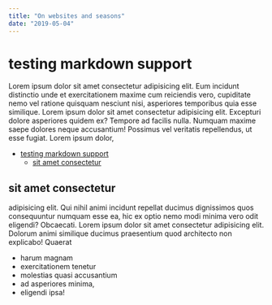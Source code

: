 ```yaml
---
title: "On websites and seasons"
date: "2019-05-04"
---
```


# testing markdown support

Lorem ipsum dolor sit amet consectetur adipisicing elit. Eum incidunt distinctio unde et exercitationem maxime cum reiciendis vero, cupiditate nemo vel ratione quisquam nesciunt nisi, asperiores temporibus quia esse similique. Lorem ipsum dolor sit amet consectetur adipisicing elit. Excepturi dolore asperiores quidem ex? Tempore ad facilis nulla. Numquam maxime saepe dolores neque accusantium! Possimus vel veritatis repellendus, ut esse fugiat. Lorem ipsum dolor,

- [testing markdown support](#testing-markdown-support)
  - [sit amet consectetur](#sit-amet-consectetur)

## sit amet consectetur

adipisicing elit. Qui nihil animi incidunt repellat ducimus dignissimos quos consequuntur numquam esse ea, hic ex optio nemo modi minima vero odit eligendi? Obcaecati. Lorem ipsum dolor sit amet consectetur adipisicing elit. Dolorum animi similique ducimus praesentium quod architecto non explicabo! Quaerat

- harum magnam
- exercitationem tenetur
- molestias quasi accusantium
- ad asperiores minima,
- eligendi ipsa!
